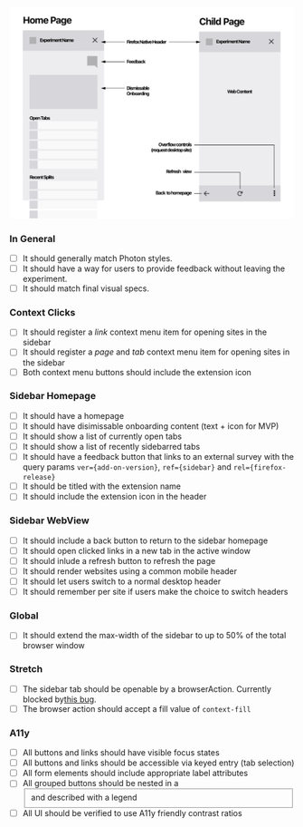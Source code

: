 <img width="840px" height="auto" src="./acceptance-wires.png" alt="Splitting basics">

### In General
- [ ] It should generally match Photon styles.
- [ ] It should have a way for users to provide feedback without leaving the experiment.
- [ ] It should match final visual specs.

### Context Clicks
- [ ] It should register a _link_ context menu item for opening sites in the sidebar
- [ ] It should register a _page_ and _tab_ context menu item for opening sites in the sidebar
- [ ] Both context menu buttons should include the extension icon

### Sidebar Homepage
- [ ] It should have a homepage
- [ ] It should have disimissable onboarding content (text + icon for MVP)
- [ ] It should show a list of currently open tabs
- [ ] It should show a list of recently sidebarred tabs
- [ ] It should have a feedback button that links to an external survey with the query params `ver={add-on-version}`, `ref={sidebar}` and `rel={firefox-release}`
- [ ] It should be titled with the extension name
- [ ] It should include the extension icon in the header

### Sidebar WebView
- [ ] It should include a back button to return to the sidebar homepage
- [ ] It should open clicked links in a new tab in the active window
- [ ] It should inlude a refresh button to refresh the page
- [ ] It should render websites using a common mobile header
- [ ] It should let users switch to a normal desktop header
- [ ] It should remember per site if users make the choice to switch headers 

### Global
- [ ] It should extend the max-width of the sidebar to up to 50% of the total browser window

### Stretch
- [ ] The sidebar tab should be openable by a browserAction. Currently blocked by[this bug](https://bugzilla.mozilla.org/show_bug.cgi?id=1427431).
- [ ] The browser action should accept a fill value of `context-fill`

### A11y
- [ ] All buttons and links should have visible focus states
- [ ] All buttons and links should be accessible via keyed entry (tab selection)
- [ ] All form elements should include appropriate label attributes
- [ ] All grouped buttons should be nested in a <fieldset> and described with a legend
- [ ] All UI should be verified to use A11y friendly contrast ratios
